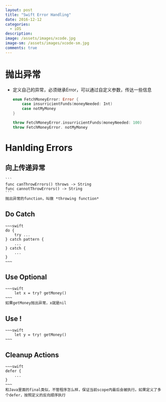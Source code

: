 ```yaml
---
layout: post
title: "Swift Error Handling"
date: 2016-12-12
categories:
  - iOS
description: 
image: /assets/images/xcode.jpg
image-sm: /assets/images/xcode-sm.jpg
comments: true
---
```


# 抛出异常

* 定义自己的异常，必须继承Error，可以通过自定义参数，传达一些信息

	``` swift
	enum FetchMoneyError: Error {
		case insurricientFunds(moneyNeeded: Int)
		case notMyMoney
	}
	
	throw FetchMoneyError.insurricientFunds(moneyNeeded: 100)
	throw FetchMoneyError. notMyMoney
	```
	
# Hanlding Errors

## 向上传递异常
	```
	func canThrowErrors() throws -> String
	func cannotThrowErrors() -> String
	```
	抛出异常的function，叫做 *throwing function*
	
## Do Catch
	~~~swift
	do {
		try ...
	} catch pattern {
		...
	} catch {
		...
	}
	~~~
	
## Use Optional
	~~~swift
		let x = try? getMoney()
	~~~
	如果getMoney抛出异常，x就是nil
	
## Use !
	~~~swift
		let y = try! getMoney()
	~~~
	
## Cleanup Actions
	~~~swift
	defer {
		...
	}
	~~~
	和Java里面的final类似，不管程序怎么样，保证当前scope内最后会被执行。如果定义了多个defer，按照定义的反向顺序执行
		

	
	
	